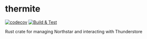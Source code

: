 # thermite 
[![codecov](https://codecov.io/gh/AnActualEmerald/thermite/branch/main/graph/badge.svg?token=LLLUIBCWZD)](https://codecov.io/gh/AnActualEmerald/thermite) [![Build & Test](https://github.com/AnActualEmerald/thermite/actions/workflows/test.yml/badge.svg)](https://github.com/AnActualEmerald/thermite/actions/workflows/test.yml)

Rust crate for managing Northstar and interacting with Thunderstore
